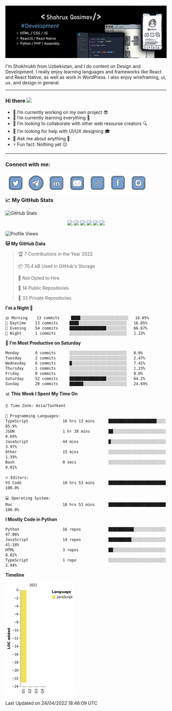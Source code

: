 ![Dev](https://github.com/shqosimov/shqosimov/blob/main/fork.jpg)

I'm Shokhrukh from Uzbekistan, and I do content on Design and Development. I really enjoy learning languages and frameworks like React and React Native, as well as work in WordPress. I also enjoy wireframing, ui, ux, and design in general.

<hr />

### Hi there <img src="https://media.giphy.com/media/hvRJCLFzcasrR4ia7z/giphy.gif" width="25px">

- 🔭 I’m currently working on my own project 😎
- 🌱 I’m currently learning everything 🤣
- 👯 I’m looking to collaborate with other web resourse creators 🔍
- 🤔 I’m looking for help with UI/UX designing 🎓
- 💬 Ask me about anything 👑
- ⚡ Fun fact: Nothing yet 😐

<hr />

### Connect with me:

[<img align="left" alt="shqosimov | Twitter"   width="64px" src="https://github.com/shqosimov/shqosimov/blob/main/plasticine/icons8-twitter-2048.png" />][twitter]
[<img align="left" alt="shqosimov | Telegram"  width="64px" src="https://github.com/shqosimov/shqosimov/blob/main/plasticine/icons8-telegram-app-2048.png" />][telegram]
[<img align="left" alt="shqosimov | LinkedIn"  width="64px" src="https://github.com/shqosimov/shqosimov/blob/main/plasticine/icons8-linkedin-2048.png" />][linkedin]
[<img align="left" alt="shqosimov | Email"     width="64px" src="https://github.com/shqosimov/shqosimov/blob/main/plasticine/icons8-mail-2048.png" />][email]
[<img align="left" alt="shqosimov | Website"   width="64px" src="https://github.com/shqosimov/shqosimov/blob/main/plasticine/icons8-link-100.png" />][website]
[<img align="left" alt="shqosimov | Instagram" width="64px" src="https://github.com/shqosimov/shqosimov/blob/main/plasticine/icons8-facebook-2048.png" />][facebook]
[<img align="left" alt="shqosimov | Instagram" width="64px" src="https://github.com/shqosimov/shqosimov/blob/main/plasticine/icons8-instagram-2048.png" />][instagram]

<br /><br /><br />

### 📈 My GitHub Stats

<img alt="GitHub Stats" src="https://github-readme-stats-shqosimov.vercel.app/api?username=shqosimov&theme=cobalt&show_icons=true&hide_border=true" />

<p align="center">
  <img src="https://i.giphy.com/media/LMt9638dO8dftAjtco/200.webp"       width="64" />
  <img src="https://media3.giphy.com/media/ln7z2eWriiQAllfVcn/200w.webp" width="64" />
  <img src="https://i.giphy.com/media/eNAsjO55tPbgaor7ma/200w.webp"      width="64" />
  <img src="https://i.giphy.com/media/VgGthkhUvGgOit7Y9i/200.webp"       width="64" />
  <img src="https://media.giphy.com/media/kdFc8fubgS31b8DsVu/giphy.gif"  width="64" />
  <img src="https://i.giphy.com/media/IdyAQJVN2kVPNUrojM/200.webp"       width="64" />
</p>

<!--START_SECTION:waka-->
![Profile Views](http://img.shields.io/badge/Profile%20Views-0-blue)

**🐱 My GitHub Data** 

> 🏆 7 Contributions in the Year 2022
 > 
> 📦 70.4 kB Used in GitHub's Storage 
 > 
> 🚫 Not Opted to Hire
 > 
> 📜 14 Public Repositories 
 > 
> 🔑 33 Private Repositories  
 > 
**I'm a Night 🦉** 

```text
🌞 Morning    13 commits     ████░░░░░░░░░░░░░░░░░░░░░   16.05% 
🌆 Daytime    13 commits     ████░░░░░░░░░░░░░░░░░░░░░   16.05% 
🌃 Evening    54 commits     ████████████████░░░░░░░░░   66.67% 
🌙 Night      1 commits      ░░░░░░░░░░░░░░░░░░░░░░░░░   1.23%

```
📅 **I'm Most Productive on Saturday** 

```text
Monday       0 commits      ░░░░░░░░░░░░░░░░░░░░░░░░░   0.0% 
Tuesday      2 commits      ░░░░░░░░░░░░░░░░░░░░░░░░░   2.47% 
Wednesday    6 commits      █░░░░░░░░░░░░░░░░░░░░░░░░   7.41% 
Thursday     1 commits      ░░░░░░░░░░░░░░░░░░░░░░░░░   1.23% 
Friday       0 commits      ░░░░░░░░░░░░░░░░░░░░░░░░░   0.0% 
Saturday     52 commits     ████████████████░░░░░░░░░   64.2% 
Sunday       20 commits     ██████░░░░░░░░░░░░░░░░░░░   24.69%

```


📊 **This Week I Spent My Time On** 

```text
⌚︎ Time Zone: Asia/Tashkent

💬 Programming Languages: 
TypeScript               16 hrs 13 mins      █████████████████████░░░░   85.9% 
JSON                     1 hr 38 mins        ██░░░░░░░░░░░░░░░░░░░░░░░   8.69% 
JavaScript               44 mins             █░░░░░░░░░░░░░░░░░░░░░░░░   3.97% 
Other                    15 mins             ░░░░░░░░░░░░░░░░░░░░░░░░░   1.39% 
Bash                     0 secs              ░░░░░░░░░░░░░░░░░░░░░░░░░   0.02%

🔥 Editors: 
VS Code                  18 hrs 53 mins      █████████████████████████   100.0%

💻 Operating System: 
Mac                      18 hrs 53 mins      █████████████████████████   100.0%

```

**I Mostly Code in Python** 

```text
Python                   16 repos            ███████████░░░░░░░░░░░░░░   47.06% 
JavaScript               14 repos            ██████████░░░░░░░░░░░░░░░   41.18% 
HTML                     3 repos             ██░░░░░░░░░░░░░░░░░░░░░░░   8.82% 
TypeScript               1 repo              ░░░░░░░░░░░░░░░░░░░░░░░░░   2.94%

```


**Timeline**

![Chart not found](https://raw.githubusercontent.com/shqosimov/shqosimov/main/charts/bar_graph.png) 


 Last Updated on 24/04/2022 18:46:09 UTC
<!--END_SECTION:waka-->

[twitter]: https://twitter.com/shqosimov
[telegram]: https://t.me/shqosimov
[linkedin]: https://linkedin.com/in/shqosimov
[email]: mailto:shqosimov@webhook.uz
[website]: https://webhook.uz
[facebook]: https://fb.me/mark5.inc
[instagram]: https://instagram.com/mark5.inc
